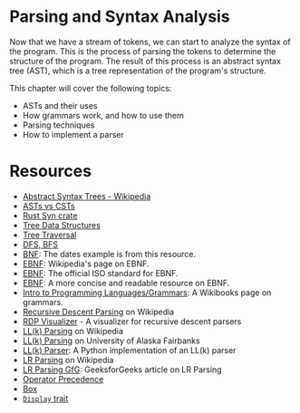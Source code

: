 # Parsing and Syntax Analysis
Now that we have a stream of tokens, we can start to analyze the syntax of the program. This is the process of parsing the tokens to determine the structure of the program. The result of this process is an abstract syntax tree (AST), which is a tree representation of the program's structure.

This chapter will cover the following topics:
- ASTs and their uses
- How grammars work, and how to use them
- Parsing techniques
- How to implement a parser

# Resources
- [Abstract Syntax Trees - Wikipedia](https://en.wikipedia.org/wiki/Abstract_syntax_tree)
- [ASTs vs CSTs](https://eli.thegreenplace.net/2009/02/16/abstract-vs-concrete-syntax-trees)
- [Rust Syn crate](https://docs.rs/syn/1.0.72/syn/)
- [Tree Data Structures](https://en.wikipedia.org/wiki/Tree_(data_structure))
- [Tree Traversal](https://en.wikipedia.org/wiki/Tree_traversal)
- [DFS, BFS](https://www.cs.cornell.edu/courses/cs2110/2017sp/online/dfs/dfs01.html)
- [BNF](https://www.ketteringscienceacademy.org/attachments/download.asp?file=1057&type=pdf): The dates example is from this resource.
- [EBNF](https://en.wikipedia.org/wiki/Extended_Backus%E2%80%93Naur_form): Wikipedia's page on EBNF.
- [EBNF](https://www.cl.cam.ac.uk/~mgk25/iso-14977.pdf): The official ISO standard for EBNF.
- [EBNF](https://www.cs.uic.edu/~liub/teach/cs494/ebnf.pdf): A more concise and readable resource on EBNF.
- [Intro to Programming Languages/Grammars](https://en.wikibooks.org/wiki/Introduction_to_Programming_Languages/Grammars): A Wikibooks page on grammars.
- [Recursive Descent Parsing](https://en.wikipedia.org/wiki/Recursive_descent_parser) on Wikipedia
- [RDP Visualizer](https://maeyler.github.io/Automata-2018/cfg/Bilal_RecursiveDescentParser.html) - A visualizer for recursive descent parsers
- [LL(k) Parsing](https://en.wikipedia.org/wiki/LL_parser) on Wikipedia
- [LL(k) Parsing](https://www.cs.uaf.edu/~cs331/notes/FirstFollow.pdf) on University of Alaska Fairbanks
- [LL(k) Parser](https://github.com/GabrielMajeri/LL-K-Parser): A Python implementation of an LL(k) parser
- [LR Parsing](https://en.wikipedia.org/wiki/LR_parser) on Wikipedia
- [LR Parsing GfG](https://www.geeksforgeeks.org/lr-parser/): GeeksforGeeks article on LR Parsing
- [Operator Precedence](https://en.wikipedia.org/wiki/Operator-precedence_parser)
- [Box<T>](https://doc.rust-lang.org/std/boxed/struct.Box.html)
- [`Display` trait](https://doc.rust-lang.org/std/fmt/trait.Display.html)
